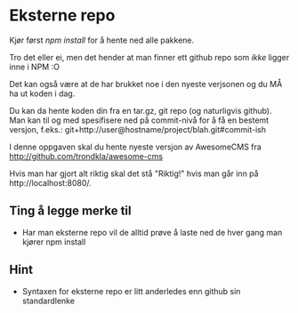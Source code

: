 # Eksterne repo
Kjør først _npm install_ for å hente ned alle pakkene.

Tro det eller ei, men det hender at man finner ett github repo som _ikke_ ligger inne i NPM :O

Det kan også være at de har brukket noe i den nyeste verjsonen og du MÅ ha ut koden i dag.

Du kan da hente koden din fra en tar.gz, git repo (og naturligvis github). Man kan til og med spesifisere ned på commit-nivå for å få en bestemt versjon, f.eks.: git+http://user@hostname/project/blah.git#commit-ish


I denne oppgaven skal du hente nyeste versjon av AwesomeCMS fra http://github.com/trondkla/awesome-cms


Hvis man har gjort alt riktig skal det stå "Riktig!" hvis man går inn på http://localhost:8080/.


## Ting å legge merke til
- Har man eksterne repo vil de alltid prøve å laste ned de hver gang man kjører npm install


## Hint
- Syntaxen for eksterne repo er litt anderledes enn github sin standardlenke